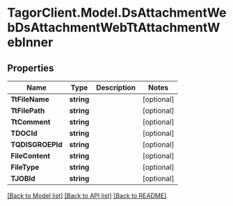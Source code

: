 # TagorClient.Model.DsAttachmentWebDsAttachmentWebTtAttachmentWebInner

## Properties

Name | Type | Description | Notes
------------ | ------------- | ------------- | -------------
**TtFileName** | **string** |  | [optional] 
**TtFilePath** | **string** |  | [optional] 
**TtComment** | **string** |  | [optional] 
**TDOCId** | **string** |  | [optional] 
**TQDISGROEPId** | **string** |  | [optional] 
**FileContent** | **string** |  | [optional] 
**FileType** | **string** |  | [optional] 
**TJOBId** | **string** |  | [optional] 

[[Back to Model list]](../README.md#documentation-for-models) [[Back to API list]](../README.md#documentation-for-api-endpoints) [[Back to README]](../README.md)

